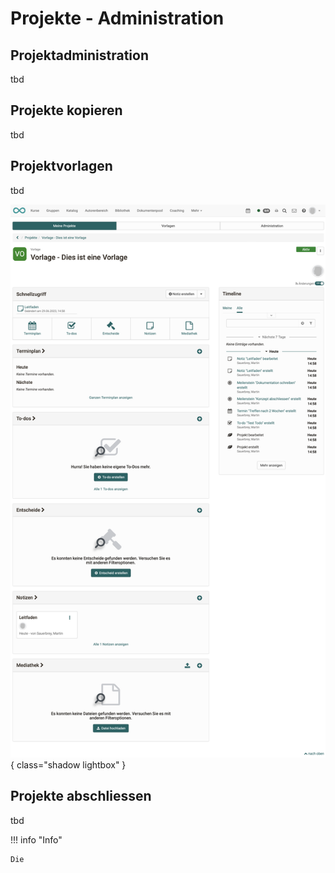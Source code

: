 # Projekte - Administration

## Projektadministration 

tbd

## Projekte kopieren 

tbd

## Projektvorlagen 

tbd

![projekt_erstellt_aus_vorlage_v1_de.png](assets/projekt_erstellt_aus_vorlage_v1_de.png){ class="shadow lightbox" }

## Projekte abschliessen 

tbd


!!! info "Info"

    Die


